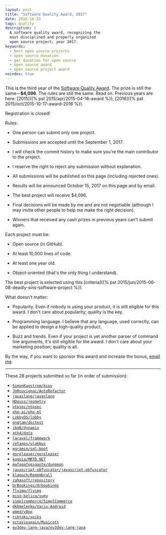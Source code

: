 ```yaml
---
layout: post
title: "Software Quality Award, 2017"
date: 2016-10-23
tags: quality
description: |
  A software quality award, recognizing the
  most disciplined and properly organized
  open source project; year 2017.
keywords:
  - best open source projects
  - open source donation
  - get donation for open source
  - open source award
  - open source project award
noindex: true
---
```


This is the third year of the
[Software Quality Award](/award.html). The prize
is still the same&mdash;**$4,096**.
The rules are still the same. Read on.
Previous years are here:
[2015]({% pst 2015/apr/2015-04-16-award %}),
[2016]({% pst 2015/oct/2015-10-17-award-2016 %}).

Registration is closed!

<!--
Fill
[**THIS FORM**](https://docs.google.com/forms/d/1QCRWPAyqnuecBSWAexDcVklNhclI4R6ckhNY5CzE9x4)
to submit.
-->

<!--
Volunteers:
Sergey Kapralov: Java
Valentin Ignatyev: Python
Filipe Freire: Java and C++
-->

<!--more-->

Rules:

  * One person can submit only one project.

  * Submissions are accepted until the September 1, 2017.

  * I will check the commit history to make sure you're the main contributor to the project.

  * I reserve the right to reject any submission without explanation.

  * All submissions will be published on this page (including rejected ones).

  * Results will be announced October 15, 2017 on this page and by email.

  * The best project will receive $4,096.

  * Final decisions will be made by me and are not negotiable
    (although I may invite other people to help me make the right decision).

  * Winners that received any cash prizes in previous years can't submit again.

Each project must be:

  * Open source (in GitHub).

  * At least 10,000 lines of code.

  * At least one year old.

  * Object-oriented (that's the only thing I understand).

The best project is selected using this [criteria]({% pst 2015/jun/2015-06-08-deadly-sins-software-project %}).

What doesn't matter:

  * Popularity. Even if nobody is using your
    product, it is still eligible for this award. I don't care about
    popularity; quality is the key.

  * Programming language. I believe that any language, used correctly,
    can be applied to design a high-quality product.

  * Buzz and trends. Even if your project is yet another parser of command
    line arguments, it's still eligible for the award. I don't care about
    your marketing position; quality is all.

By the way, if you want to sponsor this award and increase the bonus,
[email me](mailto:me@yegor256.com).

<hr/>

These 28 projects submitted so far (in order of submission):

  * [`SimonKagstrom/kcov`](https://github.com/SimonKagstrom/kcov)
  * [`JnRouvignac/AutoRefactor`](https://github.com/JnRouvignac/AutoRefactor)
  * [`javaslang/javaslang`](https://github.com/javaslang/javaslang)
  * [`HDouss/jeometry`](https://github.com/HDouss/jeometry)
  * [`ntpsec/ntpsec`](https://github.com/ntpsec/ntpsec)
  * [`php-ai/php-ml`](https://github.com/php-ai/php-ml)
  * [`LobbyOS/lobby`](https://github.com/LobbyOS/lobby)
  * [`onqtam/doctest`](https://github.com/onqtam/doctest)
  * [`iboB/dynamix`](https://github.com/iboB/dynamix)
  * [`atk4/data`](https://github.com/atk4/data)
  * [`laravel/framework`](https://github.com/laravel/framework)
  * [`zetaops/ulakbus`](https://github.com/zetaops/ulakbus)
  * [`mgramin/sql-boot`](https://github.com/mgramin/sql-boot)
  * [`goreleaser/goreleaser`](https://github.com/goreleaser/goreleaser)
  * [`kogoia/MRTD.NET`](https://github.com/kogoia/MRTD.NET)
  * [`mafagafogigante/dungeon`](https://github.com/mafagafogigante/dungeon)
  * [`javascript-obfuscator/javascript-obfuscator`](https://github.com/javascript-obfuscator/javascript-obfuscator)
  * [`klapuch/Remembrall`](https://github.com/klapuch/Remembrall)
  * [`zahasoft/repository`](https://github.com/zahasoft/repository)
  * [`DrBookings/drbookings`](https://github.com/DrBookings/drbookings)
  * [`flyimg/flyimg`](https://github.com/flyimg/flyimg)
  * [`miso-belica/sumy`](https://github.com/miso-belica/sumy)
  * [`simplcommerce/SimplCommerce`](https://github.com/simplcommerce/SimplCommerce)
  * [`dkhmelenko/Varis-Android`](https://github.com/dkhmelenko/Varis-Android)
  * [`pmed/v8pp`](https://github.com/pmed/v8pp)
  * [`ribtoks/xpiks`](https://github.com/ribtoks/xpiks)
  * [`octaviospain/Musicott`](https://github.com/octaviospain/Musicott)
  * [`ev3dev-lang-java/ev3dev-lang-java`](https://github.com/ev3dev-lang-java/ev3dev-lang-java)
